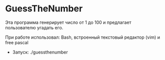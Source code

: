 # GuessTheNumber

Эта программа генерирует число от 1 до 100 и предлагает пользователю угадать его. 

При работе использовал: Bash, встроенный текстовый редактор (vim) и free pascal

* Запуск: ./guessthenumber
